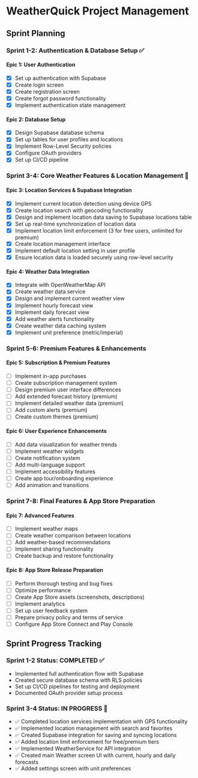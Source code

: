 # WeatherQuick Project Management

## Sprint Planning

### Sprint 1-2: Authentication & Database Setup ✅

#### Epic 1: User Authentication
- [x] Set up authentication with Supabase
- [x] Create login screen
- [x] Create registration screen
- [x] Create forgot password functionality
- [x] Implement authentication state management

#### Epic 2: Database Setup
- [x] Design Supabase database schema
- [x] Set up tables for user profiles and locations
- [x] Implement Row-Level Security policies
- [x] Configure OAuth providers
- [x] Set up CI/CD pipeline

### Sprint 3-4: Core Weather Features & Location Management 🚀

#### Epic 3: Location Services & Supabase Integration
- [x] Implement current location detection using device GPS
- [x] Create location search with geocoding functionality
- [x] Design and implement location data saving to Supabase locations table
- [x] Set up real-time synchronization of location data 
- [x] Implement location limit enforcement (3 for free users, unlimited for premium)
- [x] Create location management interface
- [x] Implement default location setting in user profile
- [x] Ensure location data is loaded securely using row-level security

#### Epic 4: Weather Data Integration
- [x] Integrate with OpenWeatherMap API
- [x] Create weather data service
- [x] Design and implement current weather view
- [x] Implement hourly forecast view
- [x] Implement daily forecast view
- [x] Add weather alerts functionality
- [x] Create weather data caching system
- [x] Implement unit preference (metric/imperial)

### Sprint 5-6: Premium Features & Enhancements

#### Epic 5: Subscription & Premium Features
- [ ] Implement in-app purchases
- [ ] Create subscription management system
- [ ] Design premium user interface differences
- [ ] Add extended forecast history (premium)
- [ ] Implement detailed weather data (premium)
- [ ] Add custom alerts (premium)
- [ ] Create custom themes (premium)

#### Epic 6: User Experience Enhancements
- [ ] Add data visualization for weather trends
- [ ] Implement weather widgets
- [ ] Create notification system
- [ ] Add multi-language support
- [ ] Implement accessibility features
- [ ] Create app tour/onboarding experience
- [ ] Add animation and transitions

### Sprint 7-8: Final Features & App Store Preparation

#### Epic 7: Advanced Features
- [ ] Implement weather maps
- [ ] Create weather comparison between locations
- [ ] Add weather-based recommendations
- [ ] Implement sharing functionality
- [ ] Create backup and restore functionality

#### Epic 8: App Store Release Preparation
- [ ] Perform thorough testing and bug fixes
- [ ] Optimize performance
- [ ] Create App Store assets (screenshots, descriptions)
- [ ] Implement analytics
- [ ] Set up user feedback system
- [ ] Prepare privacy policy and terms of service
- [ ] Configure App Store Connect and Play Console

## Sprint Progress Tracking

### Sprint 1-2 Status: COMPLETED ✅
- Implemented full authentication flow with Supabase
- Created secure database schema with RLS policies
- Set up CI/CD pipelines for testing and deployment
- Documented OAuth provider setup process

### Sprint 3-4 Status: IN PROGRESS 🚀
- ✅ Completed location services implementation with GPS functionality
- ✅ Implemented location management with search and favorites
- ✅ Created Supabase integration for saving and syncing locations
- ✅ Added location limit enforcement for free/premium tiers
- ✅ Implemented WeatherService for API integration
- ✅ Created main Weather screen UI with current, hourly and daily forecasts
- ✅ Added settings screen with unit preferences 